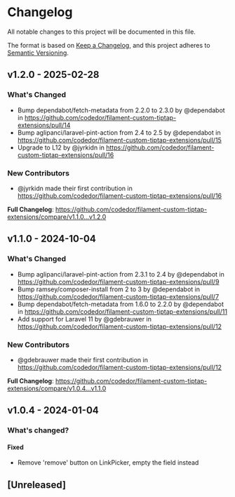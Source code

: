 # Changelog

All notable changes to this project will be documented in this file.

The format is based on [Keep a Changelog](https://keepachangelog.com/en/1.0.0/),
and this project adheres to [Semantic Versioning](https://semver.org/spec/v2.0.0.html).

## v1.2.0 - 2025-02-28

### What's Changed

* Bump dependabot/fetch-metadata from 2.2.0 to 2.3.0 by @dependabot in https://github.com/codedor/filament-custom-tiptap-extensions/pull/14
* Bump aglipanci/laravel-pint-action from 2.4 to 2.5 by @dependabot in https://github.com/codedor/filament-custom-tiptap-extensions/pull/15
* Upgrade to L12 by @jyrkidn in https://github.com/codedor/filament-custom-tiptap-extensions/pull/16

### New Contributors

* @jyrkidn made their first contribution in https://github.com/codedor/filament-custom-tiptap-extensions/pull/16

**Full Changelog**: https://github.com/codedor/filament-custom-tiptap-extensions/compare/v1.1.0...v1.2.0

## v1.1.0 - 2024-10-04

### What's Changed

* Bump aglipanci/laravel-pint-action from 2.3.1 to 2.4 by @dependabot in https://github.com/codedor/filament-custom-tiptap-extensions/pull/9
* Bump ramsey/composer-install from 2 to 3 by @dependabot in https://github.com/codedor/filament-custom-tiptap-extensions/pull/7
* Bump dependabot/fetch-metadata from 1.6.0 to 2.2.0 by @dependabot in https://github.com/codedor/filament-custom-tiptap-extensions/pull/11
* Add support for Laravel 11 by @gdebrauwer in https://github.com/codedor/filament-custom-tiptap-extensions/pull/12

### New Contributors

* @gdebrauwer made their first contribution in https://github.com/codedor/filament-custom-tiptap-extensions/pull/12

**Full Changelog**: https://github.com/codedor/filament-custom-tiptap-extensions/compare/v1.0.4...v1.1.0

## v1.0.4 - 2024-01-04

### What's changed?

#### Fixed

- Remove 'remove' button on LinkPicker, empty the field instead

## [Unreleased]
